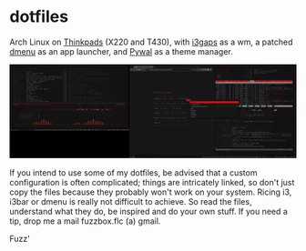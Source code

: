 # dotfiles

Arch Linux on [Thinkpads](https://www.reddit.com/r/thinkpad/) (X220 and T430), with [i3gaps](https://github.com/Airblader/i3) as a wm, a patched [dmenu](https://tools.suckless.org/dmenu/) as an app launcher, and [Pywal](https://github.com/dylanaraps/pywal) as a theme manager.

![Screenie](https://raw.githubusercontent.com/Fuzzbox999/dotfiles/master/Images/Screenshots/screenie.jpg)

If you intend to use some of my dotfiles, be advised that a custom configuration is often complicated; things are intricately linked, so don't just copy the files because they probably won't work on your system. Ricing i3, i3bar or dmenu is really not difficult to achieve. So read the files, understand what they do, be inspired and do your own stuff. If you need a tip, drop me a mail fuzzbox.flc (a) gmail.

Fuzz'

